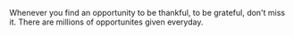 Whenever you find an opportunity to be thankful, to be grateful, don't miss it. There are millions of opportunites given everyday. 

